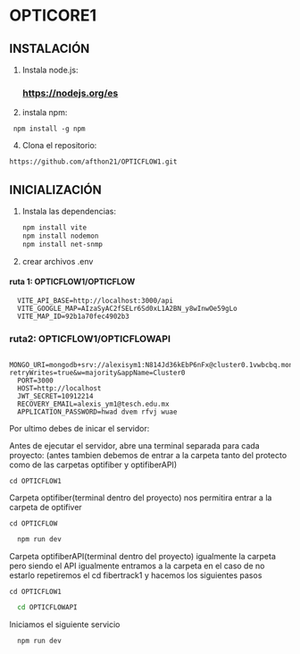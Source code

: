 # OPTICORE1

## INSTALACIÓN
  
 1. Instala node.js:
    ### https://nodejs.org/es
     
 2. instala npm:
````
 npm install -g npm
````
 4. Clona el repositorio:
```sh
https://github.com/afthon21/OPTICFLOW1.git
````         
## INICIALIZACIÓN

1. Instala las dependencias:
    ```sh
    npm install vite
    npm install nodemon
    npm install net-snmp
    
3. crear archivos .env
  #### ruta 1: OPTICFLOW1/OPTICFLOW
  
      VITE_API_BASE=http://localhost:3000/api
      VITE_GOOGLE_MAP=AIzaSyAC2fSELr6Sd0xL1A2BN_y8wInwOe59gLo
      VITE_MAP_ID=92b1a70fec4902b3
     
  ### ruta2: OPTICFLOW1/OPTICFLOWAPI

       MONGO_URI=mongodb+srv://alexisym1:N814Jd36kEbP6nFx@cluster0.1vwbcbq.mongodb.net/?retryWrites=true&w=majority&appName=Cluster0
      PORT=3000
      HOST=http://localhost
      JWT_SECRET=10912214
      RECOVERY_EMAIL=alexis_ym1@tesch.edu.mx
      APPLICATION_PASSWORD=hwad dvem rfvj wuae
   
Por ultimo debes de inicar el servidor:

Antes de ejecutar el servidor, abre una terminal separada para cada proyecto:
(antes tambien debemos de entrar a la carpeta tanto del protecto como de las carpetas optifiber y optifiberAPI)

    cd OPTICFLOW1

  Carpeta optifiber(terminal dentro del proyecto) nos permitira entrar a la carpeta de optifiver
  
    cd OPTICFLOW
  ```sh  este nos permite correr el servicio
    npm run dev
  ```

 Carpeta optifiberAPI(terminal dentro del proyecto) igualmente la carpeta pero siendo el API
 igualmente entramos a la carpeta en el caso de no estarlo repetiremos el cd fibertrack1 y hacemos los siguientes pasos  
    
    cd OPTICFLOW1
 ```sh  
   cd OPTICFLOWAPI
 ```
 Iniciamos el siguiente servicio
 ````sh
   npm run dev 

